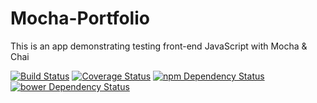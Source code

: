 # Mocha-Portfolio
This is an app demonstrating testing front-end JavaScript with Mocha & Chai

[![Build Status](https://travis-ci.org/MatthewReuther/Mocha-Portfolio.svg?branch=master)](https://travis-ci.org/MatthewReuther/Mocha-Portfolio)
[![Coverage Status](https://coveralls.io/repos/MatthewReuther/Mocha-Portfolio/badge.svg)](https://coveralls.io/r/MatthewReuther/Mocha-Portfolio)
[![npm Dependency Status](https://www.versioneye.com/user/projects/54d8df6ac1bbbd9bd7000053/badge.svg?style=flat)](https://www.versioneye.com/user/projects/54d8df6ac1bbbd9bd7000053)
[![bower Dependency Status](https://www.versioneye.com/user/projects/54d8df74c1bbbd9bd70000aa/badge.svg?style=flat)](https://www.versioneye.com/user/projects/54d8df74c1bbbd9bd70000aa)

